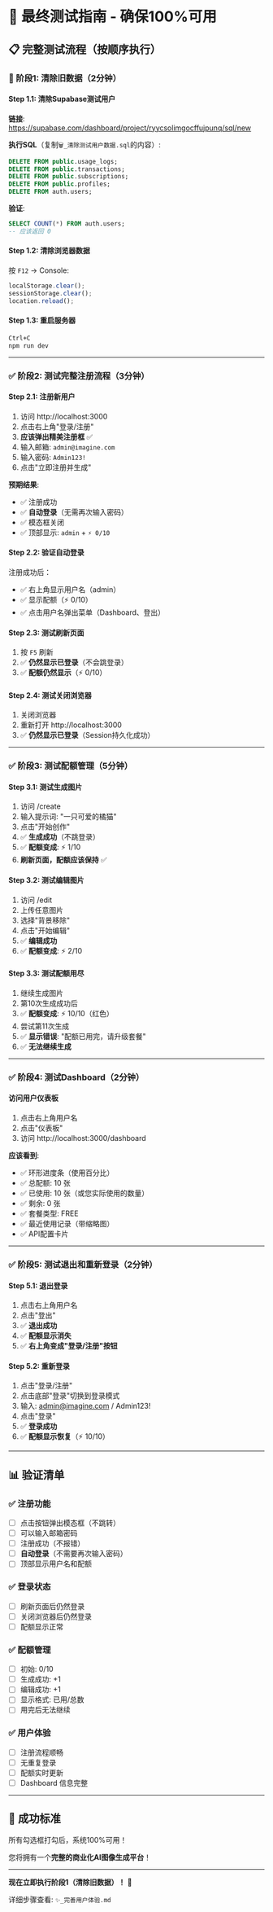 # 🎯 最终测试指南 - 确保100%可用

## 📋 **完整测试流程（按顺序执行）**

### 🔴 阶段1: 清除旧数据（2分钟）

#### Step 1.1: 清除Supabase测试用户

**链接**: https://supabase.com/dashboard/project/ryycsolimgocffujpunq/sql/new

**执行SQL**（复制`🗑️_清除测试用户数据.sql`的内容）:
```sql
DELETE FROM public.usage_logs;
DELETE FROM public.transactions;
DELETE FROM public.subscriptions;
DELETE FROM public.profiles;
DELETE FROM auth.users;
```

**验证**:
```sql
SELECT COUNT(*) FROM auth.users;
-- 应该返回 0
```

#### Step 1.2: 清除浏览器数据

按 `F12` → Console:
```javascript
localStorage.clear();
sessionStorage.clear();
location.reload();
```

#### Step 1.3: 重启服务器

```bash
Ctrl+C
npm run dev
```

---

### ✅ 阶段2: 测试完整注册流程（3分钟）

#### Step 2.1: 注册新用户

1. 访问 http://localhost:3000
2. 点击右上角"登录/注册"
3. **应该弹出精美注册框** ✅
4. 输入邮箱: `admin@imagine.com`
5. 输入密码: `Admin123!`
6. 点击"立即注册并生成"

**预期结果**:
- ✅ 注册成功
- ✅ **自动登录**（无需再次输入密码）
- ✅ 模态框关闭
- ✅ 顶部显示: `admin` + `⚡ 0/10`

#### Step 2.2: 验证自动登录

注册成功后：
- ✅ 右上角显示用户名（admin）
- ✅ 显示配额（⚡ 0/10）
- ✅ 点击用户名弹出菜单（Dashboard、登出）

#### Step 2.3: 测试刷新页面

1. 按 `F5` 刷新
2. ✅ **仍然显示已登录**（不会跳登录）
3. ✅ **配额仍然显示**（⚡ 0/10）

#### Step 2.4: 测试关闭浏览器

1. 关闭浏览器
2. 重新打开 http://localhost:3000
3. ✅ **仍然显示已登录**（Session持久化成功）

---

### ✅ 阶段3: 测试配额管理（5分钟）

#### Step 3.1: 测试生成图片

1. 访问 /create
2. 输入提示词: "一只可爱的橘猫"
3. 点击"开始创作"
4. ✅ **生成成功**（不跳登录）
5. ✅ **配额变成**: ⚡ 1/10
6. **刷新页面，配额应该保持** ✅

#### Step 3.2: 测试编辑图片

1. 访问 /edit
2. 上传任意图片
3. 选择"背景移除"
4. 点击"开始编辑"
5. ✅ **编辑成功**
6. ✅ **配额变成**: ⚡ 2/10

#### Step 3.3: 测试配额用尽

1. 继续生成图片
2. 第10次生成成功后
3. ✅ **配额变成**: ⚡ 10/10（红色）
4. 尝试第11次生成
5. ✅ **显示错误**: "配额已用完，请升级套餐"
6. ✅ **无法继续生成**

---

### ✅ 阶段4: 测试Dashboard（2分钟）

#### 访问用户仪表板

1. 点击右上角用户名
2. 点击"仪表板"
3. 访问 http://localhost:3000/dashboard

**应该看到**:
- ✅ 环形进度条（使用百分比）
- ✅ 总配额: 10 张
- ✅ 已使用: 10 张（或您实际使用的数量）
- ✅ 剩余: 0 张
- ✅ 套餐类型: FREE
- ✅ 最近使用记录（带缩略图）
- ✅ API配置卡片

---

### ✅ 阶段5: 测试退出和重新登录（2分钟）

#### Step 5.1: 退出登录

1. 点击右上角用户名
2. 点击"登出"
3. ✅ **退出成功**
4. ✅ **配额显示消失**
5. ✅ **右上角变成"登录/注册"按钮**

#### Step 5.2: 重新登录

1. 点击"登录/注册"
2. 点击底部"登录"切换到登录模式
3. 输入: admin@imagine.com / Admin123!
4. 点击"登录"
5. ✅ **登录成功**
6. ✅ **配额显示恢复**（⚡ 10/10）

---

## 📊 **验证清单**

### ✅ 注册功能
- [ ] 点击按钮弹出模态框（不跳转）
- [ ] 可以输入邮箱密码
- [ ] 注册成功（不报错）
- [ ] **自动登录**（不需要再次输入密码）
- [ ] 顶部显示用户名和配额

### ✅ 登录状态
- [ ] 刷新页面后仍然登录
- [ ] 关闭浏览器后仍然登录
- [ ] 配额显示正常

### ✅ 配额管理
- [ ] 初始: 0/10
- [ ] 生成成功: +1
- [ ] 编辑成功: +1
- [ ] 显示格式: 已用/总数
- [ ] 用完后无法继续

### ✅ 用户体验
- [ ] 注册流程顺畅
- [ ] 无重复登录
- [ ] 配额实时更新
- [ ] Dashboard 信息完整

---

## 🎊 **成功标准**

所有勾选框打勾后，系统100%可用！

您将拥有一个**完整的商业化AI图像生成平台**！

---

**现在立即执行阶段1（清除旧数据）！** 🚀

详细步骤查看: `✨_完善用户体验.md`

